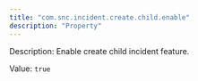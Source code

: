 ```yaml
---
title: "com.snc.incident.create.child.enable"
description: "Property"
---
```


Description: Enable create child incident feature.

Value: `true`